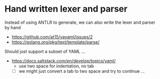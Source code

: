 # Hand written lexer and parser

Instead of using ANTLR to generate, we can also write the lexer and parser by hand

- https://github.com/at15/yayaml/issues/2 
- https://golang.org/pkg/text/template/parse/

Should just support a subset of YAML ...

- https://docs.saltstack.com/en/develop/topics/yaml/
  - use two space for indentation, no tab
  - [ ] we might just convert a tab to two space and try to continue ...